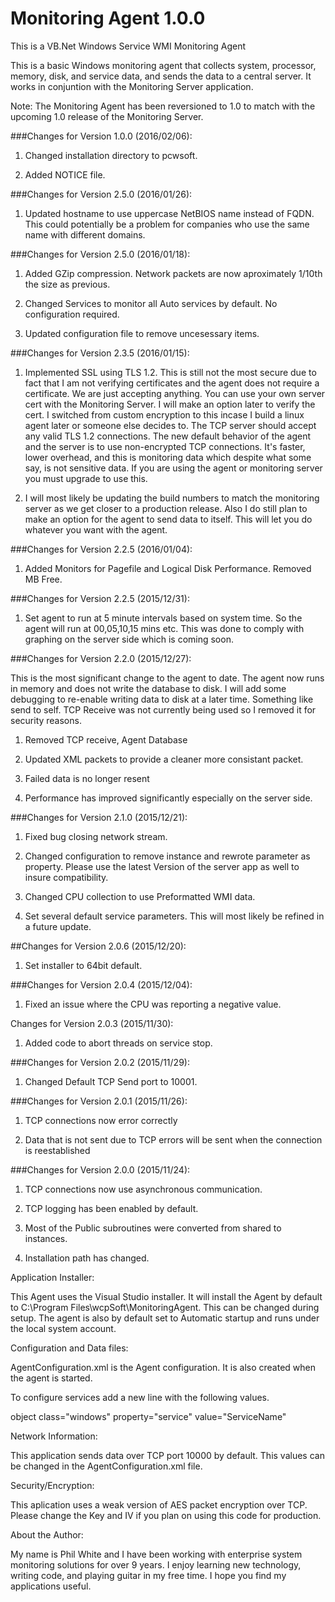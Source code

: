 # Monitoring Agent 1.0.0

This is a VB.Net Windows Service WMI Monitoring Agent

This is a basic Windows monitoring agent that collects system, processor, memory, disk, and service data, and sends the data to a central server. It works in conjuntion with the Monitoring Server application.

Note: The Monitoring Agent has been reversioned to 1.0 to match with the upcoming 1.0 release of the Monitoring Server.


###Changes for Version 1.0.0 (2016/02/06):

1.  Changed installation directory to pcwsoft.

2.  Added NOTICE file.


###Changes for Version 2.5.0 (2016/01/26):

1.  Updated hostname to use uppercase NetBIOS name instead of FQDN.  This could potentially be a problem for companies who use the same name with different domains.  

###Changes for Version 2.5.0 (2016/01/18):

1.  Added GZip compression.  Network packets are now aproximately 1/10th the size as previous.  

2.  Changed Services to monitor all Auto services by default.  No configuration required.

3.  Updated configuration file to remove uncesessary items.


###Changes for Version 2.3.5 (2016/01/15):

1.  Implemented SSL using TLS 1.2.  This is still not the most secure due to fact that I am not verifying certificates and the agent does not require a certificate.  We are just accepting anything.  You can use your own server cert with the Monitoring Server.  I will make an option later to verify the cert.  I switched from custom encryption to this incase I build a linux agent later or someone else decides to.  The TCP server should accept any valid TLS 1.2 connections.  The new default behavior of the agent and the server is to use non-encrypted TCP connections.  It's faster, lower overhead, and this is monitoring data which despite what some say, is not sensitive data.  If you are using the agent or monitoring server you must upgrade to use this.  

2.  I will most likely be updating the build numbers to match the monitoring server as we get closer to a production release.  Also I do still plan to make an option for the agent to send data to itself.  This will let you do whatever you want with the agent.   


###Changes for Version 2.2.5 (2016/01/04):

1.  Added Monitors for Pagefile and Logical Disk Performance.  Removed MB Free.


###Changes for Version 2.2.5 (2015/12/31):

1.  Set agent to run at 5 minute intervals based on system time.  So the agent will run at 00,05,10,15 mins etc.  This was done to comply with graphing on the server side which is coming soon.  
 

###Changes for Version 2.2.0 (2015/12/27):

This is the most significant change to the agent to date.  The agent now runs in memory and does not write the database to disk.  I will add some debugging to re-enable writing data to disk at a later time.  Something like send to self.  TCP Receive was not currently being used so I removed it for security reasons.

1.  Removed TCP receive, Agent Database

2.  Updated XML packets to provide a cleaner more consistant packet.  

3.  Failed data is no longer resent

4.  Performance has improved significantly especially on the server side.  


###Changes for Version 2.1.0 (2015/12/21):

1.  Fixed bug closing network stream. 

2.  Changed configuration to remove instance and rewrote parameter as property.  Please use the latest Version of the server app as well to insure compatibility.

3.  Changed CPU collection to use Preformatted WMI data.

4.  Set several default service parameters.  This will most likely be refined in a future update.

##Changes for Version 2.0.6 (2015/12/20):

1.  Set installer to 64bit default.


###Changes for Version 2.0.4 (2015/12/04):

1.  Fixed an issue where the CPU was reporting a negative value.

Changes for Version 2.0.3 (2015/11/30):

1.  Added code to abort threads on service stop.


###Changes for Version 2.0.2 (2015/11/29):

1.  Changed Default TCP Send port to 10001.


###Changes for Version 2.0.1 (2015/11/26):

1. TCP connections now error correctly

2. Data that is not sent due to TCP errors will be sent when the connection is reestablished


###Changes for Version 2.0.0 (2015/11/24):

1. TCP connections now use asynchronous communication.

2. TCP logging has been enabled by default.

3. Most of the Public subroutines were converted from shared to instances.

4. Installation path has changed.


Application Installer:

This Agent uses the Visual Studio installer. It will install the Agent by default to C:\Program Files\wcpSoft\MonitoringAgent. This can be changed during setup. The agent is also by default set to Automatic startup and runs under the local system account.

Configuration and Data files:

AgentConfiguration.xml is the Agent configuration. It is also created when the agent is started.

To configure services add a new line with the following values.

object class="windows" property="service" value="ServiceName"

Network Information:

This application sends data over TCP port 10000 by default. This values can be changed in the AgentConfiguration.xml file.

Security/Encryption:

This aplication uses a weak version of AES packet encryption over TCP. Please change the Key and IV if you plan on using this code for production.

About the Author:

My name is Phil White and I have been working with enterprise system monitoring solutions for over 9 years. I enjoy learning new technology, writing code, and playing guitar in my free time. I hope you find my applications useful. 
